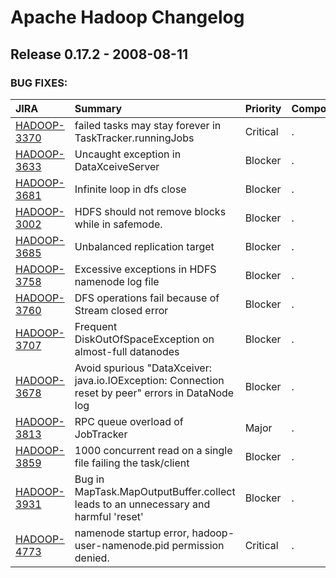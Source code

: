 
<!---
# Licensed to the Apache Software Foundation (ASF) under one
# or more contributor license agreements.  See the NOTICE file
# distributed with this work for additional information
# regarding copyright ownership.  The ASF licenses this file
# to you under the Apache License, Version 2.0 (the
# "License"); you may not use this file except in compliance
# with the License.  You may obtain a copy of the License at
#
#     http://www.apache.org/licenses/LICENSE-2.0
#
# Unless required by applicable law or agreed to in writing, software
# distributed under the License is distributed on an "AS IS" BASIS,
# WITHOUT WARRANTIES OR CONDITIONS OF ANY KIND, either express or implied.
# See the License for the specific language governing permissions and
# limitations under the License.
-->
# Apache Hadoop Changelog

## Release 0.17.2 - 2008-08-11



### BUG FIXES:

| JIRA | Summary | Priority | Component | Reporter | Contributor |
|:---- |:---- | :--- |:---- |:---- |:---- |
| [HADOOP-3370](https://issues.apache.org/jira/browse/HADOOP-3370) | failed tasks may stay forever in TaskTracker.runningJobs |  Critical | . | Zheng Shao | Zheng Shao |
| [HADOOP-3633](https://issues.apache.org/jira/browse/HADOOP-3633) | Uncaught exception in DataXceiveServer |  Blocker | . | Koji Noguchi | Konstantin Shvachko |
| [HADOOP-3681](https://issues.apache.org/jira/browse/HADOOP-3681) | Infinite loop in dfs close |  Blocker | . | Koji Noguchi | Lohit Vijayarenu |
| [HADOOP-3002](https://issues.apache.org/jira/browse/HADOOP-3002) | HDFS should not remove blocks while in safemode. |  Blocker | . | Konstantin Shvachko | Konstantin Shvachko |
| [HADOOP-3685](https://issues.apache.org/jira/browse/HADOOP-3685) | Unbalanced replication target |  Blocker | . | Koji Noguchi | Hairong Kuang |
| [HADOOP-3758](https://issues.apache.org/jira/browse/HADOOP-3758) | Excessive exceptions in HDFS namenode log file |  Blocker | . | Jim Huang | Lohit Vijayarenu |
| [HADOOP-3760](https://issues.apache.org/jira/browse/HADOOP-3760) | DFS operations fail because of Stream closed error |  Blocker | . | Amar Kamat | Lohit Vijayarenu |
| [HADOOP-3707](https://issues.apache.org/jira/browse/HADOOP-3707) | Frequent DiskOutOfSpaceException on almost-full datanodes |  Blocker | . | Koji Noguchi | Raghu Angadi |
| [HADOOP-3678](https://issues.apache.org/jira/browse/HADOOP-3678) | Avoid spurious "DataXceiver: java.io.IOException: Connection reset by peer" errors in DataNode log |  Blocker | . | Raghu Angadi | Raghu Angadi |
| [HADOOP-3813](https://issues.apache.org/jira/browse/HADOOP-3813) | RPC queue overload of JobTracker |  Major | . | Christian Kunz | Amareshwari Sriramadasu |
| [HADOOP-3859](https://issues.apache.org/jira/browse/HADOOP-3859) | 1000  concurrent read on a single file failing  the task/client |  Blocker | . | Koji Noguchi | Johan Oskarsson |
| [HADOOP-3931](https://issues.apache.org/jira/browse/HADOOP-3931) | Bug in MapTask.MapOutputBuffer.collect leads to an unnecessary and harmful 'reset' |  Blocker | . | Arun C Murthy | Chris Douglas |
| [HADOOP-4773](https://issues.apache.org/jira/browse/HADOOP-4773) | namenode startup error, hadoop-user-namenode.pid permission denied. |  Critical | . | Focus |  |


